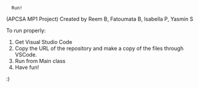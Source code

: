       Run! 
(APCSA MP1 Project)
Created by Reem B, Fatoumata B, Isabella P, Yasmin S

To run properly:
1) Get Visual Studio Code
2) Copy the URL of the repository and make a copy of the files through VSCode.
3) Run from Main class
4) Have fun!

:)
